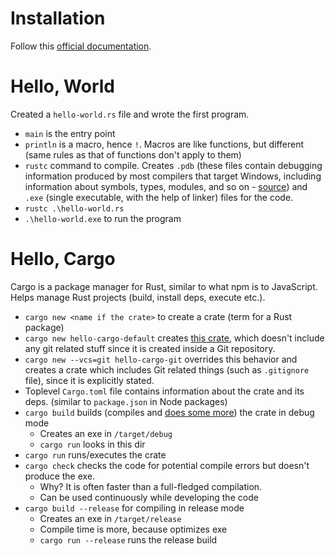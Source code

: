 # Installation

Follow this [official documentation](https://doc.rust-lang.org/stable/book/ch01-01-installation.html).

# Hello, World

Created a `hello-world.rs` file and wrote the first program.

- `main` is the entry point
- `println` is a macro, hence `!`. Macros are like functions, but different (same rules as that of functions don't apply to them)
- `rustc` command to compile. Creates `.pdb` (these files contain debugging information produced by most compilers that target Windows, including information about symbols, types, modules, and so on - [source](https://docs.rs/pdb/latest/pdb/#:~:text=The%20pdb%20create%20parses)) and `.exe` (single executable, with the help of linker) files for the code.
- `rustc .\hello-world.rs`
- `.\hello-world.exe` to run the program

# Hello, Cargo

Cargo is a package manager for Rust, similar to what npm is to JavaScript. Helps manage Rust projects (build, install deps, execute etc.).

- `cargo new <name if the crate>` to create a crate (term for a Rust package)
- `cargo new hello-cargo-default` creates [this crate](./hello-cargo-default/), which doesn't include any git related stuff since it is created inside a Git repository.
- `cargo new --vcs=git hello-cargo-git` overrides this behavior and creates a crate which includes Git related things (such as `.gitignore` file), since it is explicitly stated.
- Toplevel `Cargo.toml` file contains information about the crate and its deps. (similar to `package.json` in Node packages)
- `cargo build` builds (compiles and [does some more](https://doc.rust-lang.org/stable/cargo/)) the crate in debug mode
  - Creates an exe in `/target/debug`
  - `cargo run` looks in this dir
- `cargo run` runs/executes the crate
- `cargo check` checks the code for potential compile errors but doesn't produce the exe.
  - Why? It is often faster than a full-fledged compilation.
  - Can be used continuously while developing the code
- `cargo build --release` for compiling in release mode
  - Creates an exe in `/target/release`
  - Compile time is more, because optimizes exe
  - `cargo run --release` runs the release build
